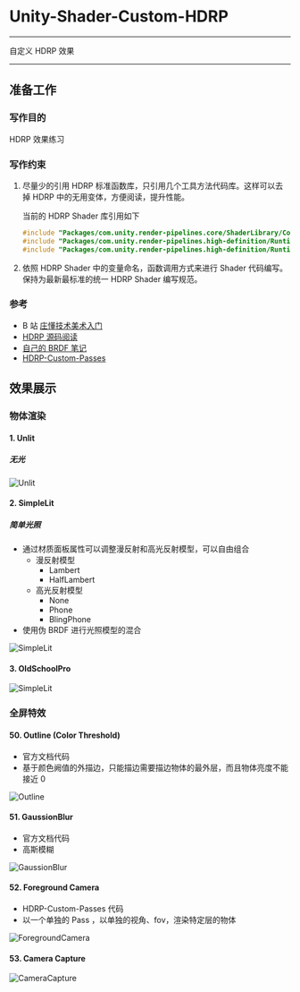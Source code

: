 # Unity-Shader-Custom-HDRP

---

自定义 HDRP 效果

---

## 准备工作

### 写作目的

HDRP 效果练习

### 写作约束

1. 尽量少的引用 HDRP 标准函数库，只引用几个工具方法代码库。这样可以去掉 HDRP 中的无用变体，方便阅读，提升性能。

   当前的 HDRP Shader 库引用如下

   ```c
   #include "Packages/com.unity.render-pipelines.core/ShaderLibrary/Common.hlsl"
   #include "Packages/com.unity.render-pipelines.high-definition/Runtime/ShaderLibrary/ShaderVariables.hlsl"
   #include "Packages/com.unity.render-pipelines.high-definition/Runtime/Lighting/LightDefinition.cs.hlsl"
   ```

2. 依照 HDRP Shader 中的变量命名，函数调用方式来进行 Shader 代码编写。保持为最新最标准的统一 HDRP Shader 编写规范。

### 参考

- B 站 [庄懂技术美术入门](https://space.bilibili.com/6373917)
- [HDRP 源码阅读](https://github.com/Unity-Technologies/Graphics/tree/master/com.unity.render-pipelines.high-definition)
- [自己的 BRDF 笔记](https://okzkx.gitbook.io/blogs/unity/research/render/brdf)
- [HDRP-Custom-Passes](https://github.com/alelievr/HDRP-Custom-Passes)

## 效果展示

### 物体渲染

#### 1. Unlit

##### 无光

![Unlit](~Documents/Unlit.png)

#### 2. SimpleLit

##### 简单光照

- 通过材质面板属性可以调整漫反射和高光反射模型，可以自由组合
  - 漫反射模型
    - Lambert
    - HalfLambert
  - 高光反射模型
    - None 
    - Phone
    - BlingPhone
- 使用伪 BRDF 进行光照模型的混合

![SimpleLit](~Documents/SimpleLit.png)

#### 3. OldSchoolPro

![SimpleLit](~Documents/OldSchoolPro.png)

### 全屏特效

#### 50. Outline (Color Threshold)

- 官方文档代码
- 基于颜色阙值的外描边，只能描边需要描边物体的最外层，而且物体亮度不能接近 0

![Outline](~Documents/Outline.png)

#### 51. GaussionBlur

- 官方文档代码
- 高斯模糊

![GaussionBlur](~Documents/GaussionBlur.png)

#### 52. Foreground Camera

- HDRP-Custom-Passes 代码
- 以一个单独的 Pass ，以单独的视角、fov，渲染特定层的物体

![ForegroundCamera](~Documents/ForegroundCamera.jpeg)

#### 53. Camera Capture

![CameraCapture](~Documents/CameraCapture.png)